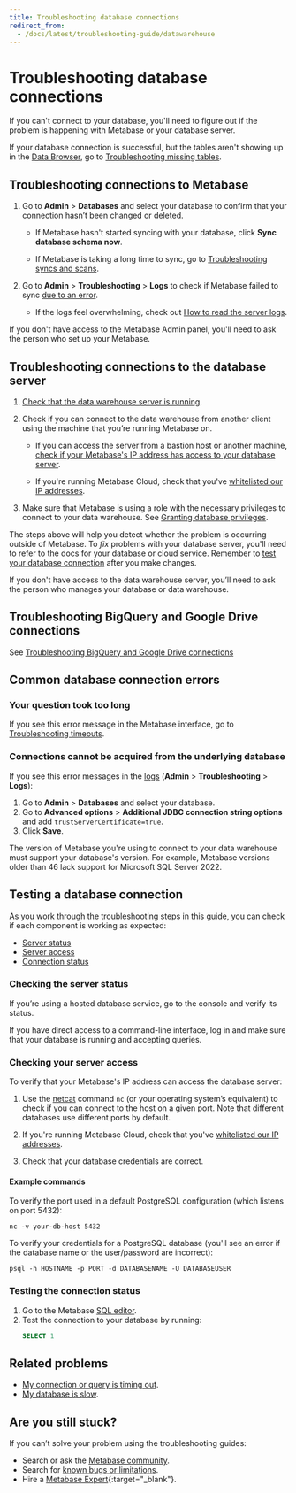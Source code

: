 ```yaml
---
title: Troubleshooting database connections
redirect_from:
  - /docs/latest/troubleshooting-guide/datawarehouse
---
```


# Troubleshooting database connections

If you can't connect to your database, you'll need to figure out if the problem is happening with Metabase or your database server.

If your database connection is successful, but the tables aren't showing up in the [Data Browser](https://www.metabase.com/learn/metabase-basics/querying-and-dashboards/data-browser/), go to [Troubleshooting missing tables](./cant-see-tables.md).

## Troubleshooting connections to Metabase

1. Go to **Admin** > **Databases** and select your database to confirm that your connection hasn’t been changed or deleted.

   - If Metabase hasn't started syncing with your database, click **Sync database schema now**.

   - If Metabase is taking a long time to sync, go to [Troubleshooting syncs and scans](./sync-fingerprint-scan.md).

2. Go to **Admin** > **Troubleshooting** > **Logs** to check if Metabase failed to sync [due to an error](#common-database-connection-errors).

   - If the logs feel overwhelming, check out [How to read the server logs](./server-logs.md).

If you don't have access to the Metabase Admin panel, you'll need to ask the person who set up your Metabase.

## Troubleshooting connections to the database server

1. [Check that the data warehouse server is running](#checking-the-server-status).

2. Check if you can connect to the data warehouse from another client using the machine that you’re running Metabase on.

   - If you can access the server from a bastion host or another machine, [check if your Metabase's IP address has access to your database server](#checking-your-server-access).

   - If you're running Metabase Cloud, check that you've [whitelisted our IP addresses](https://www.metabase.com/cloud/docs/ip-addresses-to-whitelist/).

3. Make sure that Metabase is using a role with the necessary privileges to connect to your data warehouse. See [Granting database privileges](../databases/users-roles-privileges.md).

The steps above will help you detect whether the problem is occurring outside of Metabase. To _fix_ problems with your database server, you'll need to refer to the docs for your database or cloud service. Remember to [test your database connection](#testing-the-connection-status) after you make changes.

If you don't have access to the data warehouse server, you’ll need to ask the person who manages your database or data warehouse.

## Troubleshooting BigQuery and Google Drive connections

See [Troubleshooting BigQuery and Google Drive connections](./bigquery-drive.md)

## Common database connection errors

### Your question took too long

If you see this error message in the Metabase interface, go to [Troubleshooting timeouts](./timeout.md).

### Connections cannot be acquired from the underlying database

If you see this error messages in the [logs](./server-logs.md) (**Admin** > **Troubleshooting** > **Logs**):

1. Go to **Admin** > **Databases** and select your database.
2. Go to **Advanced options** > **Additional JDBC connection string options** and add `trustServerCertificate=true`.
3. Click **Save**.

The version of Metabase you're using to connect to your data warehouse must support your database's version. For example, Metabase versions older than 46 lack support for Microsoft SQL Server 2022.

## Testing a database connection

As you work through the troubleshooting steps in this guide, you can check if each component is working as expected:

- [Server status](#checking-the-server-status)
- [Server access](#checking-your-server-access)
- [Connection status](#testing-the-connection-status)

### Checking the server status

If you’re using a hosted database service, go to the console and verify its status.

If you have direct access to a command-line interface, log in and make sure that your database is running and accepting queries.

### Checking your server access

To verify that your Metabase's IP address can access the database server:

1. Use the [netcat](https://en.wikipedia.org/wiki/Netcat) command `nc` (or your operating system’s equivalent) to check if you can connect to the host on a given port. Note that different databases use different ports by default.

2. If you're running Metabase Cloud, check that you've [whitelisted our IP addresses](https://www.metabase.com/cloud/docs/ip-addresses-to-whitelist/).

3. Check that your database credentials are correct.

#### Example commands

To verify the port used in a default PostgreSQL configuration (which listens on port 5432):

```
nc -v your-db-host 5432
```

To verify your credentials for a PostgreSQL database (you'll see an error if the database name or the user/password are incorrect):

```
psql -h HOSTNAME -p PORT -d DATABASENAME -U DATABASEUSER
```

### Testing the connection status

1. Go to the Metabase [SQL editor](../questions/native-editor/writing-sql.md).
2. Test the connection to your database by running:
   ```sql
   SELECT 1
   ```

## Related problems

- [My connection or query is timing out](./timeout.md).
- [My database is slow](./db-performance.md).

## Are you still stuck?

If you can’t solve your problem using the troubleshooting guides:

- Search or ask the [Metabase community][discourse].
- Search for [known bugs or limitations][known-issues].
- Hire a [Metabase Expert](https://www.metabase.com/partners/){:target="\_blank"}.

[discourse]: https://discourse.metabase.com/
[known-issues]: ./known-issues.md
